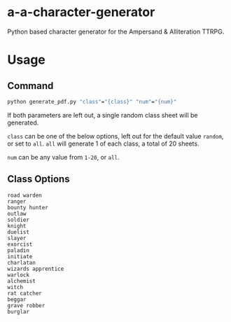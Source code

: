 # a-a-character-generator
Python based character generator for the Ampersand &amp; Alliteration TTRPG.
# Usage
## Command
```sh
python generate_pdf.py "class"="{class}" "num"="{num}"
```
If both parameters are left out, a single random class sheet will be generated.

`class` can be one of the below options, left out for the default value `random`, or set to `all`. `all` will generate 1 of each class, a total of 20 sheets.

`num` can be any value from `1-20`, or `all`.
## Class Options
```
road warden
ranger
bounty hunter
outlaw
soldier
knight
duelist
slayer
exorcist
paladin
initiate
charlatan
wizards apprentice
warlock
alchemist
witch
rat catcher
beggar
grave robber
burglar
```